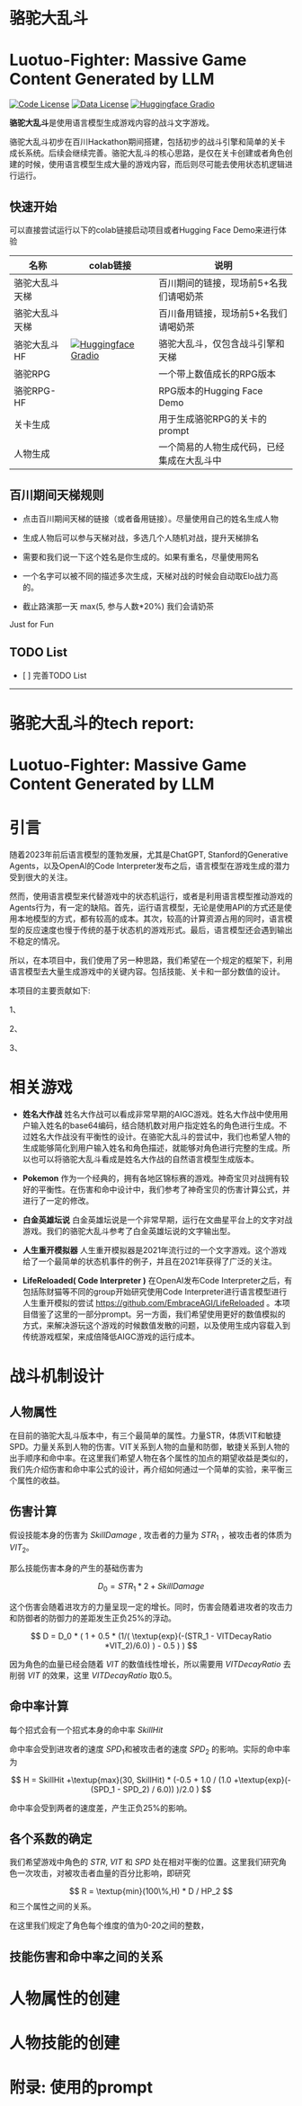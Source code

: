 # 骆驼大乱斗
# Luotuo-Fighter: Massive Game Content Generated by LLM

[![Code License](https://img.shields.io/badge/Code%20License-Apache_2.0-green.svg)]()
[![Data License](https://img.shields.io/badge/Data%20License-CC%20By%20NC%204.0-red.svg)]()
[![Huggingface Gradio](https://img.shields.io/static/v1?label=Demo&message=Huggingface%20Gradio&color=orange)](https://huggingface.co/spaces/silk-road/Luotuo-Fighter)

**骆驼大乱斗**是使用语言模型生成游戏内容的战斗文字游戏。

骆驼大乱斗初步在百川Hackathon期间搭建，包括初步的战斗引擎和简单的关卡成长系统。后续会继续完善。骆驼大乱斗的核心思路，是仅在关卡创建或者角色创建的时候，使用语言模型生成大量的游戏内容，而后则尽可能去使用状态机逻辑进行运行。


## 快速开始

可以直接尝试运行以下的colab链接启动项目或者Hugging Face Demo来进行体验


| 名称 |colab链接| 说明         |
|---|---|---|
|骆驼大乱斗天梯|  | 百川期间的链接，现场前5+名我们请喝奶茶 |
|骆驼大乱斗天梯|  | 百川备用链接，现场前5+名我们请喝奶茶 |
|骆驼大乱斗HF | [![Huggingface Gradio](https://img.shields.io/static/v1?label=Demo&message=Huggingface%20Gradio&color=orange)](https://huggingface.co/spaces/silk-road/Luotuo-Fighter) | 骆驼大乱斗，仅包含战斗引擎和天梯 |
|骆驼RPG | | 一个带上数值成长的RPG版本 |
|骆驼RPG-HF | | RPG版本的Hugging Face Demo |
|关卡生成 | | 用于生成骆驼RPG的关卡的prompt |
|人物生成 | | 一个简易的人物生成代码，已经集成在大乱斗中 |

## 百川期间天梯规则

+ 点击百川期间天梯的链接（或者备用链接）。尽量使用自己的姓名生成人物

+ 生成人物后可以参与天梯对战，多选几个人随机对战，提升天梯排名

+ 需要和我们说一下这个姓名是你生成的。如果有重名，尽量使用网名

+ 一个名字可以被不同的描述多次生成，天梯对战的时候会自动取Elo战力高的。

+ 截止路演那一天 max(5, 参与人数*20%) 我们会请奶茶

Just for Fun

## TODO List

- [ ] 完善TODO List

---

# 骆驼大乱斗的tech report:
# Luotuo-Fighter: Massive Game Content Generated by LLM

# 引言

随着2023年前后语言模型的蓬勃发展，尤其是ChatGPT, Stanford的Generative Agents，以及OpenAI的Code Interpreter发布之后，语言模型在游戏生成的潜力受到很大的关注。

然而，使用语言模型来代替游戏中的状态机运行，或者是利用语言模型推动游戏的Agents行为，有一定的缺陷。首先，运行语言模型，无论是使用API的方式还是使用本地模型的方式，都有较高的成本。其次，较高的计算资源占用的同时，语言模型的反应速度也慢于传统的基于状态机的游戏形式。最后，语言模型还会遇到输出不稳定的情况。

所以，在本项目中，我们使用了另一种思路，我们希望在一个规定的框架下，利用语言模型去大量生成游戏中的关键内容。包括技能、关卡和一部分数值的设计。

本项目的主要贡献如下:

1、

2、

3、

# 相关游戏


+ **姓名大作战** 姓名大作战可以看成非常早期的AIGC游戏。姓名大作战中使用用户输入姓名的base64编码，结合随机数对用户指定姓名的角色进行生成。不过姓名大作战没有平衡性的设计。在骆驼大乱斗的尝试中，我们也希望人物的生成能够简化到用户输入姓名和角色描述，就能够对角色进行完整的生成。所以也可以将骆驼大乱斗看成是姓名大作战的自然语言模型生成版本。

+ **Pokemon** 作为一个经典的，拥有各地区锦标赛的游戏。神奇宝贝对战拥有较好的平衡性。在伤害和命中设计中，我们参考了神奇宝贝的伤害计算公式，并进行了一定的修改。

+ **白金英雄坛说** 白金英雄坛说是一个非常早期，运行在文曲星平台上的文字对战游戏。我们的骆驼大乱斗参考了白金英雄坛说的文字输出型。

+ **人生重开模拟器** 人生重开模拟器是2021年流行过的一个文字游戏。这个游戏给了一个最简单的状态机事件的例子，并且在2021年获得了广泛的关注。

+ **LifeReloaded( Code Interpreter )** 在OpenAI发布Code Interpreter之后，有包括陈财猫等不同的group开始研究使用Code Interpreter进行语言模型进行人生重开模拟的尝试 https://github.com/EmbraceAGI/LifeReloaded 。本项目借鉴了这里的一部分prompt。另一方面，我们希望使用更好的数值模拟的方式，来解决游玩这个游戏的时候数值发散的问题，以及使用生成内容载入到传统游戏框架，来成倍降低AIGC游戏的运行成本。

# 战斗机制设计

## 人物属性

在目前的骆驼大乱斗版本中，有三个最简单的属性。力量STR，体质VIT和敏捷SPD。力量关系到人物的伤害。VIT关系到人物的血量和防御，敏捷关系到人物的出手顺序和命中率。在这里我们希望人物在各个属性的加点的期望收益是类似的，我们先介绍伤害和命中率公式的设计，再介绍如何通过一个简单的实验，来平衡三个属性的收益。

## 伤害计算

假设技能本身的伤害为 $SkillDamage$ , 攻击者的力量为 $STR_1$ ，被攻击者的体质为 $VIT_2$。

那么技能伤害本身的产生的基础伤害为

$$ D_0 = STR_1 * 2 + SkillDamage $$

这个伤害会随着进攻方的力量呈现一定的增长。同时，伤害会随着进攻者的攻击力和防御者的防御力的差距发生正负25%的浮动。

$$ D = D_0 * ( 1 + 0.5 * (1/( \textup{exp}(-(STR_1 - VITDecayRatio *VIT_2)/6.0) ) - 0.5 )   ) $$

因为角色的血量已经会随着 $VIT$ 的数值线性增长，所以需要用 $VITDecayRatio$ 去削弱 $VIT$ 的效果，这里 $VITDecayRatio$ 取0.5。

## 命中率计算

每个招式会有一个招式本身的命中率 $SkillHit$

命中率会受到进攻者的速度 $SPD_1$和被攻击者的速度 $SPD_2$ 的影响。实际的命中率为

$$ H = SkillHit +\textup{max}(30, SkillHit) * (-0.5 + 1.0 / (1.0 +\textup{exp}(- (SPD_1 - SPD_2) / 6.0)) )/2.0 ) $$

命中率会受到两者的速度差，产生正负25%的影响。


## 各个系数的确定

我们希望游戏中角色的 $STR$, $VIT$ 和 $SPD$ 处在相对平衡的位置。这里我们研究角色一次攻击，对被攻击者血量的百分比影响，即研究

$$ R = \textup{min}(100\%,H) * D / HP_2 $$ 和三个属性之间的关系。

在这里我们规定了角色每个维度的值为0-20之间的整数，


## 技能伤害和命中率之间的关系

# 人物属性的创建

# 人物技能的创建

# 附录: 使用的prompt
